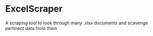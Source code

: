 # ExcelScraper
A scraping tool to look through many .xlsx documents and scavenge pertinent data from them
